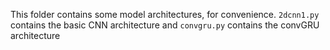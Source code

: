 This folder contains some model architectures, for convenience. `2dcnn1.py` contains the basic CNN architecture and `convgru.py` contains the convGRU architecture
